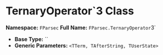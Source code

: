 # TernaryOperator`3 Class

**Namespace:** `FParsec`
**Full Name:** `FParsec.TernaryOperator`3`
- **Base Type:** ``
- **Generic Parameters:** `<TTerm, TAfterString, TUserState>`
